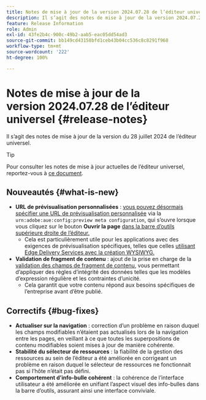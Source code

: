 ```yaml
---
title: Notes de mise à jour de la version 2024.07.28 de l’éditeur universel
description: Il s’agit des notes de mise à jour de la version 2024.07.28 de l’éditeur universel.
feature: Release Information
role: Admin
exl-id: 43fe2b4c-900c-49b2-aab5-eac05dd54ad3
source-git-commit: bb149cd43158bfd1ceb43b04cc536c8c8291f968
workflow-type: tm+mt
source-wordcount: '222'
ht-degree: 100%

---
```


# Notes de mise à jour de la version 2024.07.28 de l’éditeur universel {#release-notes}

Il s’agit des notes de mise à jour de la version du 28 juillet 2024 de l’éditeur universel.

>[!TIP]
>
>Pour consulter les notes de mise à jour actuelles de l’éditeur universel, reportez-vous à [ce document](/help/release-notes/universal-editor/current.md).

## Nouveautés {#what-is-new}

* **URL de prévisualisation personnalisées** : [vous pouvez désormais spécifier une URL de prévisualisation personnalisée](/help/implementing/universal-editor/customizing.md#custom-preview-urls) via la `urn:adobe:aue:config:preview meta configuration`, qui s’ouvre lorsque vous cliquez sur le bouton **Ouvrir la page** [dans la barre d’outils supérieure droite de l’éditeur.](/help/sites-cloud/authoring/universal-editor/navigation.md#universal-editor-toolbar)
   * Cela est particulièrement utile pour les applications avec des exigences de prévisualisation spécifiques, telles que celles [utilisant Edge Delivery Services avec la création WYSIWYG.](https://www.aem.live/docs/aem-authoring)
* **Validation de fragment de contenu** : ajout de la prise en charge de la [validation des champs de fragment de contenu](/help/assets/content-fragments/content-fragments-models.md#validation), vous permettant d’appliquer des règles d’intégrité des données telles que les modèles d’expression régulière et les contraintes d’unicité.
   * Cela garantit que votre contenu répond aux besoins spécifiques de l’entreprise avant d’être publié.

## Correctifs {#bug-fixes}

* **Actualiser sur la navigation** : correction d’un problème en raison duquel les champs modifiables n’étaient pas actualisés lors de la navigation entre les pages, en veillant à ce que toutes les superpositions de contenu modifiables soient mises à jour de manière cohérente.
* **Stabilité du sélecteur de ressources** : la fiabilité de la gestion des ressources au sein de l’éditeur a été améliorée en corrigeant un problème en raison duquel le sélecteur de ressources ne fonctionnait pas si l’hôte n’était pas défini.
* **Comportement d’info-bulle cohérent** : la cohérence de l’interface utilisateur a été améliorée en unifiant l’aspect visuel des info-bulles dans la barre d’outils, assurant ainsi une interface conviviale.
